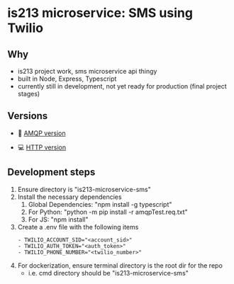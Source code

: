 # is213 microservice: SMS using Twilio

## Why
- is213 project work, sms microservice api thingy
- built in Node, Express, Typescript
- currently still in development, not yet ready for production (final project stages)


## Versions
- 🐰 [AMQP version](./src/amqp/readme.md)

- 💻 [HTTP version](./src/http/readme.md)


## Development steps
1. Ensure directory is "is213-microservice-sms"
2. Install the necessary dependencies
    1. Global Dependencies: "npm install -g typescript"
    2. For Python: "python -m pip install -r amqpTest.req.txt"
    3. For JS: "npm install"
3. Create a .env file with the following items
    ```
    - TWILIO_ACCOUNT_SID="<account_sid>"
    - TWILIO_AUTH_TOKEN="<auth_token>"
    - TWILIO_PHONE_NUMBER="<twilio_number>"
    ```
4. For dockerization, ensure terminal directory is the root dir for the repo
    - i.e. cmd directory should be "is213-microservice-sms"
